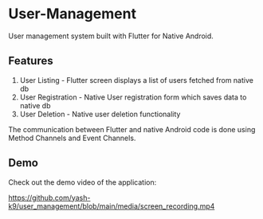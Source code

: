 # User-Management
User management system built with Flutter for Native Android.

## Features
1. User Listing - Flutter screen displays a list of users fetched from native db
2. User Registration - Native User registration form which saves data to native db
3. User Deletion - Native user deletion functionality

The communication between Flutter and native Android code is done using Method Channels and Event Channels.

## Demo
Check out the demo video of the application:

https://github.com/yash-k9/user_management/blob/main/media/screen_recording.mp4
